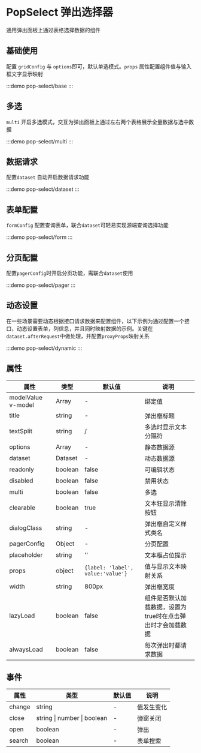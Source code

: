 # PopSelect 弹出选择器

通用弹出面板上通过表格选择数据的组件

## 基础使用

配置 `gridConfig` 与 `options`即可，默认单选模式。`props` 属性配置组件值与输入框文字显示映射

:::demo
pop-select/base
:::

## 多选

`multi` 开启多选模式，交互为弹出面板上通过左右两个表格展示全量数据与选中数据

:::demo
pop-select/multi
:::


## 数据请求

配置`dataset` 自动开启数据请求功能

:::demo
pop-select/dataset
:::


## 表单配置

`formConfig` 配置查询表单，联合`dataset`可轻易实现源端查询选择功能

:::demo
pop-select/form
:::


## 分页配置

配置`pagerConfig`时开启分页功能，需联合`dataset`使用

:::demo
pop-select/pager
:::

## 动态设置

在一些场景需要动态根据接口请求数据来配置组件，以下示例为通过配置一个接口，动态设置表单，列信息，并且同时映射数据的示例。关键在`dataset.afterRequest`中做处理，并配置`proxyProps`映射关系

:::demo
pop-select/dynamic
:::



## 属性

| 属性 | 类型  | 默认值 | 说明  |
| --- | ---   | ---   | ---|
| modelValue v-model | Array | - | 绑定值 |
| title | string | - | 弹出框标题 |
| textSplit | string | / | 多选时显示文本分隔符 |
| options | Array | - | 静态数据源 |
| dataset | Dataset | - | 动态数据源 |
| readonly | boolean | false | 可编辑状态 |
| disabled | boolean | false | 禁用状态 |
| multi | boolean | false | 多选 |
| clearable | boolean | true | 文本狂显示清除按钮 |
| dialogClass | string | - | 弹出框自定义样式类名 |
| pagerConfig | Object | - | 分页配置 |
| placeholder | string | '' | 文本框占位提示 |
| props | object | `{label: 'label', value:'value'}` | 值与显示文本映射关系 |
| width | string | 800px | 弹出框宽度 |
| lazyLoad | boolean | false | 组件是否默认加载数据，设置为true时在点击弹出时才会加载数据 |
| alwaysLoad | boolean | false | 每次弹出时都请求数据 |


## 事件

| 属性 | 类型  | 默认值 | 说明  |
| --- | ---   | ---   | ---|
| change | string | - | 值发生变化 |
| close | string \| number \| boolean | - | 弹窗关闭 |
| open | boolean | - | 弹出 |
| search | boolean | - | 表单搜索 |

## 
